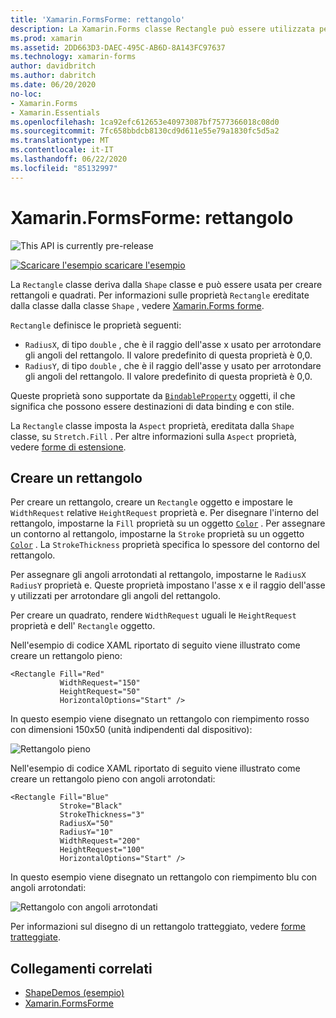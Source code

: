 ```yaml
---
title: 'Xamarin.FormsForme: rettangolo'
description: La Xamarin.Forms classe Rectangle può essere utilizzata per creare rettangoli.
ms.prod: xamarin
ms.assetid: 2DD663D3-DAEC-495C-AB6D-8A143FC97637
ms.technology: xamarin-forms
author: davidbritch
ms.author: dabritch
ms.date: 06/20/2020
no-loc:
- Xamarin.Forms
- Xamarin.Essentials
ms.openlocfilehash: 1ca92efc612653e40973087bf7577366018c08d0
ms.sourcegitcommit: 7fc658bbdcb8130cd9d611e55e79a1830fc5d5a2
ms.translationtype: MT
ms.contentlocale: it-IT
ms.lasthandoff: 06/22/2020
ms.locfileid: "85132997"
---
```

# <a name="xamarinforms-shapes-rectangle"></a>Xamarin.FormsForme: rettangolo

![](~/media/shared/preview.png "This API is currently pre-release")

[![Scaricare ](~/media/shared/download.png) l'esempio scaricare l'esempio](https://docs.microsoft.com/samples/xamarin/xamarin-forms-samples/userinterface-shapesdemos/)

La `Rectangle` classe deriva dalla `Shape` classe e può essere usata per creare rettangoli e quadrati. Per informazioni sulle proprietà `Rectangle` ereditate dalla classe dalla classe `Shape` , vedere [ Xamarin.Forms forme](index.md).

`Rectangle` definisce le proprietà seguenti:

- `RadiusX`, di tipo `double` , che è il raggio dell'asse x usato per arrotondare gli angoli del rettangolo. Il valore predefinito di questa proprietà è 0,0.
- `RadiusY`, di tipo `double` , che è il raggio dell'asse y usato per arrotondare gli angoli del rettangolo. Il valore predefinito di questa proprietà è 0,0.

Queste proprietà sono supportate da [`BindableProperty`](xref:Xamarin.Forms.BindableProperty) oggetti, il che significa che possono essere destinazioni di data binding e con stile.

La `Rectangle` classe imposta la `Aspect` proprietà, ereditata dalla `Shape` classe, su `Stretch.Fill` . Per altre informazioni sulla `Aspect` proprietà, vedere [forme di estensione](index.md#stretch-shapes).

## <a name="create-a-rectangle"></a>Creare un rettangolo

Per creare un rettangolo, creare un `Rectangle` oggetto e impostare le `WidthRequest` relative `HeightRequest` proprietà e. Per disegnare l'interno del rettangolo, impostarne la `Fill` proprietà su un oggetto [`Color`](xref:Xamarin.Forms.Color) . Per assegnare un contorno al rettangolo, impostarne la `Stroke` proprietà su un oggetto [`Color`](xref:Xamarin.Forms.Color) . La `StrokeThickness` proprietà specifica lo spessore del contorno del rettangolo.

Per assegnare gli angoli arrotondati al rettangolo, impostarne le `RadiusX` `RadiusY` proprietà e. Queste proprietà impostano l'asse x e il raggio dell'asse y utilizzati per arrotondare gli angoli del rettangolo.

Per creare un quadrato, rendere `WidthRequest` uguali le `HeightRequest` proprietà e dell' `Rectangle` oggetto.

Nell'esempio di codice XAML riportato di seguito viene illustrato come creare un rettangolo pieno:

```xaml
<Rectangle Fill="Red"
           WidthRequest="150"
           HeightRequest="50"
           HorizontalOptions="Start" />
```

In questo esempio viene disegnato un rettangolo con riempimento rosso con dimensioni 150x50 (unità indipendenti dal dispositivo):

![Rettangolo pieno](rectangle-images/filled.png "Rettangolo pieno")

Nell'esempio di codice XAML riportato di seguito viene illustrato come creare un rettangolo pieno con angoli arrotondati:

```xaml
<Rectangle Fill="Blue"
           Stroke="Black"
           StrokeThickness="3"
           RadiusX="50"
           RadiusY="10"
           WidthRequest="200"
           HeightRequest="100"
           HorizontalOptions="Start" />
```

In questo esempio viene disegnato un rettangolo con riempimento blu con angoli arrotondati:

![Rettangolo con angoli arrotondati](rectangle-images/rounded.png "Rettangolo con angoli arrotondati")

Per informazioni sul disegno di un rettangolo tratteggiato, vedere [forme tratteggiate](index.md#dashed-shapes).

## <a name="related-links"></a>Collegamenti correlati

- [ShapeDemos (esempio)](https://docs.microsoft.com/samples/xamarin/xamarin-forms-samples/userinterface-shapesdemos/)
- [Xamarin.FormsForme](index.md)
